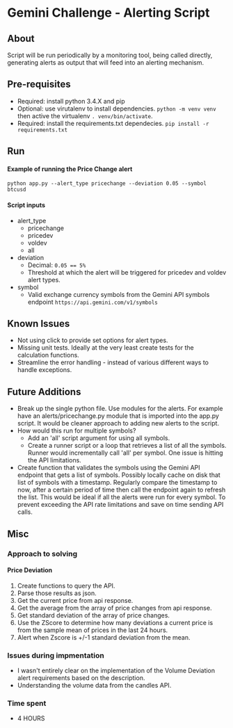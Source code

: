 # Gemini Challenge - Alerting Script
## About
Script will be run periodically by a monitoring tool, being called directly, generating alerts as output that will feed into an alerting mechanism.

## Pre-requisites 
- Required: install python 3.4.X and pip
- Optional: use virutalenv to install dependencies.  `python -m venv venv` then active the virtualenv `. venv/bin/activate`.
- Required: install the requirements.txt dependecies.  `pip install -r requirements.txt`

## Run 
#### Example of running the Price Change alert
`python app.py --alert_type pricechange --deviation 0.05 --symbol btcusd`

#### Script inputs
- alert_type
    - pricechange
    - pricedev
    - voldev
    - all 
- deviation
    - Decimal: `0.05 == 5%`
    - Threshold at which the alert will be triggered for pricedev and voldev alert types. 
- symbol
    - Valid exchange currency symbols from the Gemini API symbols endpoint `https://api.gemini.com/v1/symbols`

## Known Issues
- Not using click to provide set options for alert types. 
- Missing unit tests. Ideally at the very least create tests for the calculation functions.
- Streamline the error handling - instead of various different ways to handle exceptions.

## Future Additions
- Break up the single python file. Use modules for the alerts. For example have an alerts/pricechange.py module that is imported into the app.py script. It would be cleaner approach to adding new alerts to the script.
- How would this run for multiple symbols?
    - Add an 'all' script argument for using all symbols.
    - Create a runner script or a loop that retrieves a list of all the symbols. Runner would incrementally call 'all' per symbol. One issue is hitting the API limitations.
- Create function that validates the symbols using the Gemini API endpoint that gets a list of symbols.  Possibly locally cache on disk that list of symbols with a timestamp. Regularly compare the timestamp to now, after a certain period of time then call the endpoint again to refresh the list. This would be ideal if all the alerts were run for every symbol.  To prevent exceeding the API rate limitations and save on time sending API calls.

## Misc
### Approach to solving
#### Price Deviation
1. Create functions to query the API.
2. Parse those results as json.
3. Get the current price from api response.
4. Get the average from the array of price changes from api response.
5. Get standard deviation of the array of price changes.
6. Use the ZScore to determine how many deviations a current price is from the sample mean of prices in the last 24 hours.
7. Alert when Zscore is +/-1 standard deviation from the mean.

### Issues during impmentation
- I wasn't entirely clear on the implementation of the Volume Deviation alert requirements based on the description.
- Understanding the volume data from the candles API.
### Time spent
- 4 HOURS
